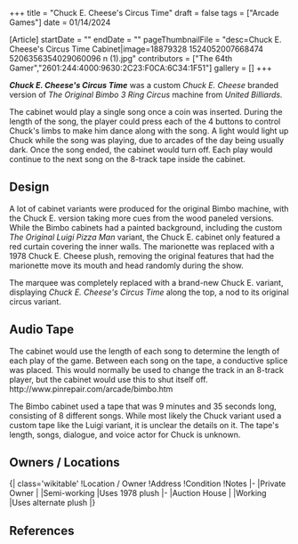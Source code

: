 +++
title = "Chuck E. Cheese's Circus Time"
draft = false
tags = ["Arcade Games"]
date = 01/14/2024

[Article]
startDate = ""
endDate = ""
pageThumbnailFile = "desc=Chuck E. Cheese's Circus Time Cabinet|image=18879328 1524052007668474 5206356354029060096 n (1).jpg"
contributors = ["The 64th Gamer","2601:244:4000:9630:2C23:F0CA:6C34:1F51"]
gallery = []
+++


<b><i>Chuck E. Cheese's Circus Time</b></i> was a custom <i>Chuck E. Cheese</i> branded version of <i>The Original Bimbo 3 Ring Circus</i> machine from <i>United Billiards.</i>

The cabinet would play a single song once a coin was inserted. During the length of the song, the player could press each of the 4 buttons to control Chuck's limbs to make him dance along with the song. A light would light up Chuck while the song was playing, due to arcades of the day being usually dark. Once the song ended, the cabinet would turn off. Each play would continue to the next song on the 8-track tape inside the cabinet.

<h2> Design </h2>
A lot of cabinet variants were produced for the original Bimbo machine, with the Chuck E. version taking more cues from the wood paneled versions. While the Bimbo cabinets had a painted background, including the custom <i>The Original Luigi Pizza Man</i> variant, the Chuck E. cabinet only featured a red curtain covering the inner walls. The marionette was replaced with a 1978 Chuck E. Cheese plush, removing the original features that had the marionette move its mouth and head randomly during the show.

The marquee was completely replaced with a brand-new Chuck E. variant, displaying <i>Chuck E. Cheese's Circus Time</i> along the top, a nod to its original circus variant.

<h2> Audio Tape </h2>
The cabinet would use the length of each song to determine the length of each play of the game. Between each song on the tape, a conductive splice was placed. This would normally be used to change the track in an 8-track player, but the cabinet would use this to shut itself off. <ref>http://www.pinrepair.com/arcade/bimbo.htm</ref>

The Bimbo cabinet used a tape that was 9 minutes and 35 seconds long, consisting of 8 different songs. While most likely the Chuck variant used a custom tape like the Luigi variant, it is unclear the details on it. The tape's length, songs, dialogue, and voice actor for Chuck is unknown.


 
<h2> Owners / Locations </h2>
{| class='wikitable'
!Location / Owner
!Address
!Condition
!Notes
|-
|Private Owner
|
|Semi-working
|Uses 1978 plush
|-
|Auction House
|
|Working
|Uses alternate plush
|}
 
<h2> References </h2>